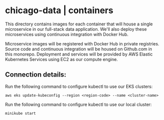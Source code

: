 # chicago-data | containers

This directory contains images for each container that will house a single microservice in our full-stack data application. We'll also deploy these microservices using continuous integration with Docker Hub.

Microservice images will be registered with Docker Hub in private registries.
Source code and continuous integration will be housed on Github.com in this monorepo.
Deployment and services will be provided by AWS Elastic Kubernetes Services using EC2 as our compute engine.

## Connection details:

Run the following command to configure kubectl to use our EKS clusters:

	aws eks update-kubeconfig --region <region-code> --name <cluster-name>

Run the following command to configure kubectl to use our local cluster:

	minikube start
